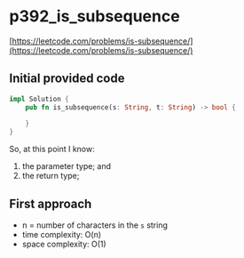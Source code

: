 # p392_is_subsequence
[https://leetcode.com/problems/is-subsequence/](https://leetcode.com/problems/is-subsequence/)

## Initial provided code
```Rust
impl Solution {
    pub fn is_subsequence(s: String, t: String) -> bool {
        
    }
}
```

So, at this point I know:
1. the parameter type; and
2. the return type;

## First approach

- n = number of characters in the `s` string
- time complexity: O(n)
- space complexity: O(1)

